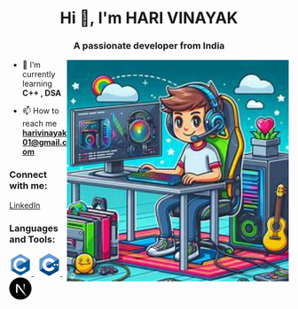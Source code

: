 <h1 align="center">Hi 👋, I'm HARI VINAYAK</h1>
<h3 align="center">A passionate developer from India</h3>
<img align="right" alt="Coding" width="400" src="https://github.com/BOT-HARI-01/BOT-HARI-01/blob/main/OIG.jpeg">

- 🌱 I’m currently learning **C++ , DSA**

- 📫 How to reach me **harivinayak01@gmail.com**

<h3 align="left">Connect with me:</h3>
<p align="left"> <a href="https://www.linkedin.com/in/geepalem-hari-vinayak-31a920257">LinkedIn</a>
</p>

<h3 align="left">Languages and Tools:</h3>
<p align="left"> <a href="https://www.cprogramming.com/" target="_blank" rel="noreferrer"> <img src="https://raw.githubusercontent.com/devicons/devicon/master/icons/c/c-original.svg" alt="c" width="40" height="40"/> </a> &nbsp;
 <a href="https://cplusplus.com/reference/" target="_blank" rel="noreferrer"> <img src="https://raw.githubusercontent.com/devicons/devicon/master/icons/cplusplus/cplusplus-original.svg" alt="c" width="40" height="40"/> </a> &nbsp;
<a href="https://nextjs.org/" target="_blank" rel="noreferrer"> <img src="https://raw.githubusercontent.com/devicons/devicon/master/icons/nextjs/nextjs-original.svg" alt="c" width="40" height="40"/> </a> </p>


